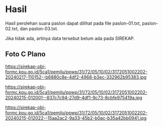 # Hasil

Hasil perolehan suara paslon dapat dilihat pada file paslon-01.txt, paslon-02.txt, dan paslon-03.txt.

Jika tidak ada, artinya data tersebut belum ada pada SIREKAP.

## Foto C Plano

https://sirekap-obj-formc.kpu.go.id/5ca1/pemilu/ppwp/31/72/05/10/02/3172051002202-20240217-110152--b6880c8e-4df2-4968-b3ec-332962b95383.jpg

https://sirekap-obj-formc.kpu.go.id/5ca1/pemilu/ppwp/31/72/05/10/02/3172051002202-20240215-012001--837c7c94-27d9-4df1-9c73-8cbfe975419a.jpg

https://sirekap-obj-formc.kpu.go.id/5ca1/pemilu/ppwp/31/72/05/10/02/3172051002202-20240215-012022--15aa2ac2-9a33-45b2-b0ac-b35a42bb0941.jpg
